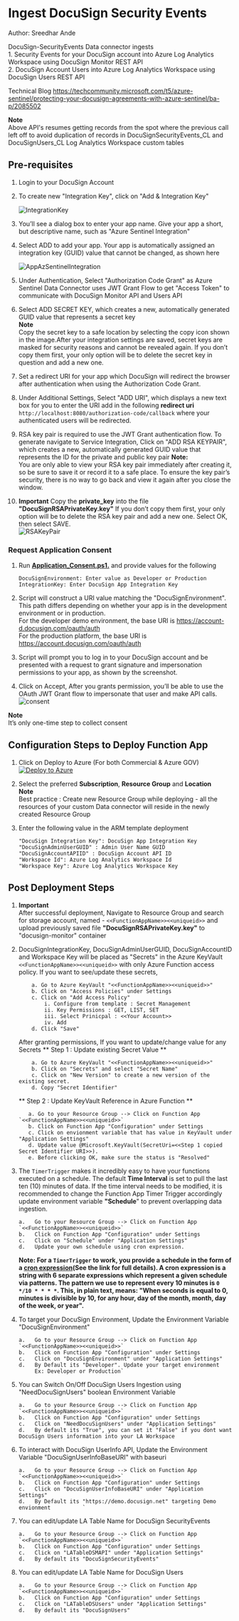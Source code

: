 # Ingest DocuSign Security Events
Author: Sreedhar Ande

DocuSign-SecurityEvents Data connector ingests   
	1. Security Events for your DocuSign account into Azure Log Analytics Workspace using DocuSign Monitor REST API  
	2. DocuSign Account Users into Azure Log Analytics Workspace using DocuSign Users REST API  

Technical Blog
https://techcommunity.microsoft.com/t5/azure-sentinel/protecting-your-docusign-agreements-with-azure-sentinel/ba-p/2085502

**Note**  
Above API's resumes getting records from the spot where the previous call left off to avoid duplication of records in DocuSignSecurityEvents_CL and DocuSignUsers_CL Log Analytics Workspace custom tables

## **Pre-requisites**
1. Login to your DocuSign Account  

2. To create new "Integration Key", click on "Add & Integration Key"  

   ![IntegrationKey](./images/2IntegrationKey.png)  
   
3. You’ll see a dialog box to enter your app name. Give your app a short, but descriptive name, such as "Azure Sentinel Integration"  

4. Select ADD to add your app. Your app is automatically assigned an integration key (GUID) value that cannot be changed, as shown here  

   ![AppAzSentinelIntegration](./images/AppAzSentinelIntegration.png)  
   
5. Under Authentication, Select "Authorization Code Grant" as Azure Sentinel Data Connector uses JWT Grant Flow to get "Access Token" to communicate with DocuSign Monitor API and Users API  
 
6. Select ADD SECRET KEY, which creates a new, automatically generated GUID value that represents a secret key  
   **Note**  
   Copy the secret key to a safe location by selecting the copy icon shown in the image.After your integration settings are saved, secret keys are masked for security reasons and cannot be revealed again. If you don’t copy them first, your only option will be to delete the secret key in question and add a new one.  
   
7. Set a redirect URI for your app which DocuSign will redirect the browser after authentication when using the Authorization Code Grant.  

8. Under Additional Settings, Select "ADD URI", which displays a new text box for you to enter the URI add in the following **redirect uri** `http://localhost:8080/authorization-code/callback` where your authenticated users will be redirected.  

9. RSA key pair is required to use the JWT Grant authentication flow. To generate navigate to Service Integration, Click on "ADD RSA KEYPAIR", which creates a new, automatically generated GUID value that represents the ID for the private and public key pair
   **Note:**  
   You are only able to view your RSA key pair immediately after creating it, so be sure to save it or record it to a safe place. To ensure the key pair’s security, there is no way to go back and view it again after you close the window.  

10. **Important** Copy the **private_key** into the file **"DocuSignRSAPrivateKey.key"**  If you don’t copy them first, your only option will be to delete the RSA key pair and add a new one. Select OK, then select SAVE.  
   ![RSAKeyPair](./images/RSAKeyPair.png)

### Request Application Consent

1. Run **[Application_Consent.ps1.](./Application_Consent.ps1)** and provide values for the following  
   ```
   DocuSignEnvironment: Enter value as Developer or Production  
   IntegrationKey: Enter DocuSign App Integration Key  
   ```
 
2. Script will construct a URI value matching the "DocuSignEnvironment". This path differs depending on whether your app is in the development environment or in production.  
   For the developer demo environment, the base URI is https://account-d.docusign.com/oauth/auth  
   For the production platform, the base URI is https://account.docusign.com/oauth/auth  

3. Script will prompt you to log in to your DocuSign account and be presented with a request to grant signature and impersonation permissions to your app, as shown by the screenshot.  

4. Click on Accept, After you grants permission, you’ll be able to use the OAuth JWT Grant flow to impersonate that user and make API calls.  
   ![consent](./images/consent.png)

**Note**  
It’s only one-time step to collect consent  


## Configuration Steps to Deploy Function App
1. Click on Deploy to Azure (For both Commercial & Azure GOV)  
[![Deploy to Azure](https://aka.ms/deploytoazurebutton)](https://aka.ms/sentinel-docusignconnector-azuredeploy)
  

2. Select the preferred **Subscription**, **Resource Group** and **Location**  
   **Note**  
   Best practice : Create new Resource Group while deploying - all the resources of your custom Data connector will reside in the newly created Resource 
   Group
   
3. Enter the following value in the ARM template deployment
	```
	"DocuSign Integration Key": DocuSign App Integration Key
	"DocuSignAdminUserGUID" : Admin User Name GUID
	"DocuSignAccountAPIID" : DocuSign Account API ID
	"Workspace Id": Azure Log Analytics Workspace Id​
	"Workspace Key": Azure Log Analytics Workspace Key
	```
	
## Post Deployment Steps
1. **Important**  
   After successful deployment, Navigate to Resource Group and search for storage account, named - `<<FunctionAppName>><<uniqueid>>` and upload previously saved file **"DocuSignRSAPrivateKey.key"** to "docusign-monitor" container  	

2. DocuSignIntegrationKey, DocuSignAdminUserGUID, DocuSignAccountID and Workspace Key will be placed as "Secrets" in the Azure KeyVault `<<FunctionAppName>><<uniqueid>>` with only Azure Function access policy. If you want to see/update these secrets,

	```
		a. Go to Azure KeyVault "<<FunctionAppName>><<uniqueid>>"
		b. Click on "Access Policies" under Settings
		c. Click on "Add Access Policy"
			i. Configure from template : Secret Management
			ii. Key Permissions : GET, LIST, SET
			iii. Select Prinicpal : <<Your Account>>
			iv. Add
		d. Click "Save"

	```
	After granting permissions, If you want to update/change value for any Secrets
	** Step 1 : Update existing Secret Value **
	```
		a. Go to Azure KeyVault "<<FunctionAppName>><<uniqueid>>"
		b. Click on "Secrets" and select "Secret Name"
		c. Click on "New Version" to create a new version of the existing secret.
		d. Copy "Secret Identifier"
	```
	
	** Step 2 : Update KeyVault Reference in Azure Function **
	```
	   a. Go to your Resource Group --> Click on Function App `<<FunctionAppName>><<uniqueid>>`
	   b. Click on Function App "Configuration" under Settings 
	   c. Click on envionment variable that has value in KeyVault under "Application Settings"
	   d. Update value @Microsoft.KeyVault(SecretUri=<<Step 1 copied Secret Identifier URI>>).
	   e. Before clicking OK, make sure the status is "Resolved"
    ```

3. The `TimerTrigger` makes it incredibly easy to have your functions executed on a schedule. The default **Time Interval** is set to pull the last ten (10) minutes of data. If the time interval needs to be modified, it is recommended to change the Function App Timer Trigger accordingly update environment variable **"Schedule**" to prevent overlapping data ingestion.
   ```
   a.	Go to your Resource Group --> Click on Function App `<<FunctionAppName>><<uniqueid>>`
   b.	Click on Function App "Configuration" under Settings 
   c.	Click on "Schedule" under "Application Settings"
   d.	Update your own schedule using cron expression.
   ```
   **Note: For a `TimerTrigger` to work, you provide a schedule in the form of a [cron expression](https://en.wikipedia.org/wiki/Cron#CRON_expression)(See the link for full details). A cron expression is a string with 6 separate expressions which represent a given schedule via patterns. The pattern we use to represent every 10 minutes is `0 */10 * * * *`. This, in plain text, means: "When seconds is equal to 0, minutes is divisible by 10, for any hour, day of the month, month, day of the week, or year".**

4. To target your DocuSign Environment, Update the Environment Variable "DocuSignEnvironment"
   ```
   a.	Go to your Resource Group --> Click on Function App `<<FunctionAppName>><<uniqueid>>`
   b.	Click on Function App "Configuration" under Settings 
   c.	Click on "DocuSignEnvironment" under "Application Settings"
   d.	By Default its "Developer". Update your target environment  
        Ex: Developer or Production`

   ```
5. You can Switch On/Off DocuSign Users Ingestion using "NeedDocuSignUsers" boolean Environment Variable
   ```
   a.	Go to your Resource Group --> Click on Function App `<<FunctionAppName>><<uniqueid>>`
   b.	Click on Function App "Configuration" under Settings 
   c.	Click on "NeedDocuSignUsers" under "Application Settings"
   d.	By default its "True", you can set it "False" if you dont want DocuSign Users information into your LA Workspace
   
   ```
   
6. To interact with DocuSign UserInfo API, Update the Environment Variable "DocuSignUserInfoBaseURI" with baseuri
   ```
   a.	Go to your Resource Group --> Click on Function App `<<FunctionAppName>><<uniqueid>>`
   b.	Click on Function App "Configuration" under Settings 
   c.	Click on "DocuSignUserInfoBaseURI" under "Application Settings"
   d.	By Default its "https://demo.docusign.net" targeting Demo envionment          `

   ```

7. You can edit/update LA Table Name for DocuSign SecurityEvents
   ```
   a.	Go to your Resource Group --> Click on Function App `<<FunctionAppName>><<uniqueid>>`
   b.	Click on Function App "Configuration" under Settings 
   c.	Click on "LATableDSMAPI" under "Application Settings"
   d.	By default its "DocuSignSecurityEvents" 

   ```

8. You can edit/update LA Table Name for DocuSign Users
   ```
   a.	Go to your Resource Group --> Click on Function App `<<FunctionAppName>><<uniqueid>>`
   b.	Click on Function App "Configuration" under Settings 
   c.	Click on "LATableDSUsers" under "Application Settings"
   d.	By default its "DocuSignUsers" 

   ```
